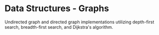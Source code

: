 # Data Structures - Graphs
Undirected graph and directed graph implementations utilizing depth-first search, breadth-first search, and Dijkstra's algorithm.
